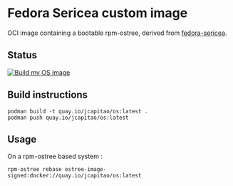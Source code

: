 # Fedora Sericea custom image

OCI image containing a bootable rpm-ostree, derived from [fedora-sericea](https://fedoraproject.org/sericea/).

## Status

[![Build my OS image](https://github.com/jcapiitao/toolbox/actions/workflows/build-and-push-os.yaml/badge.svg)](https://github.com/jcapiitao/toolbox/actions/workflows/build-and-push-os.yaml)

## Build instructions

```
podman build -t quay.io/jcapitao/os:latest .
podman push quay.io/jcapitao/os:latest
```

## Usage

On a rpm-ostree based system :
```
rpm-ostree rebase ostree-image-signed:docker://quay.io/jcapitao/os:latest
```
